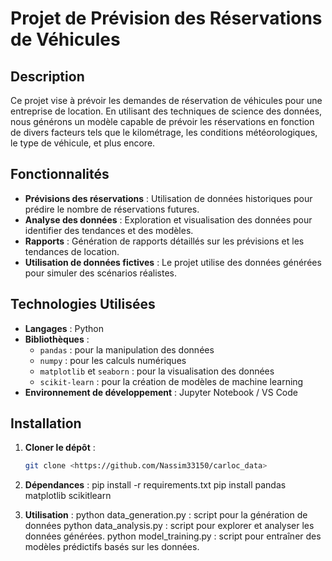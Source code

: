 # Projet de Prévision des Réservations de Véhicules

## Description
Ce projet vise à prévoir les demandes de réservation de véhicules pour une entreprise de location. En utilisant des techniques de science des données, nous générons un modèle capable de prévoir les réservations en fonction de divers facteurs tels que le kilométrage, les conditions météorologiques, le type de véhicule, et plus encore.

## Fonctionnalités

- **Prévisions des réservations** : Utilisation de données historiques pour prédire le nombre de réservations futures.
- **Analyse des données** : Exploration et visualisation des données pour identifier des tendances et des modèles.
- **Rapports** : Génération de rapports détaillés sur les prévisions et les tendances de location.
- **Utilisation de données fictives** : Le projet utilise des données générées pour simuler des scénarios réalistes.

## Technologies Utilisées

- **Langages** : Python
- **Bibliothèques** :
  - `pandas` : pour la manipulation des données
  - `numpy` : pour les calculs numériques
  - `matplotlib` et `seaborn` : pour la visualisation des données
  - `scikit-learn` : pour la création de modèles de machine learning
- **Environnement de développement** : Jupyter Notebook / VS Code

## Installation

1. **Cloner le dépôt** :
   ```bash
   git clone <https://github.com/Nassim33150/carloc_data>

2. **Dépendances** :
pip install -r requirements.txt
pip install pandas matplotlib scikitlearn

3. **Utilisation** :
python data_generation.py : script pour la génération de données
python data_analysis.py : script pour explorer et analyser les données générées.
python model_training.py : script pour entraîner des modèles prédictifs basés sur les données.



